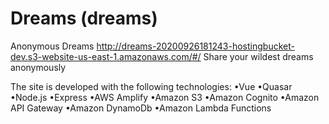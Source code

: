 # Dreams (dreams)

Anonymous Dreams
http://dreams-20200926181243-hostingbucket-dev.s3-website-us-east-1.amazonaws.com/#/
Share your wildest dreams anonymously

The site is developed with the following technologies:
•Vue
•Quasar
•Node.js
•Express
•AWS Amplify
•Amazon S3
•Amazon Cognito
•Amazon API Gateway
•Amazon DynamoDb
•Amazon Lambda Functions

